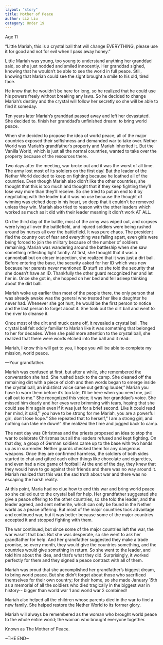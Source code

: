 ```yaml
---
layout: "story"
title: Mother of Peace
author: Liz Liu
category: Under 19
---
```


Age 11

“Little Mariah, this is a crystal ball that will change EVERYTHING,  please use it for good and not for evil when I pass away honey.”

Little Mariah was young, too young to understand anything her granddad said, so she just nodded and smiled innocently. Her granddad sighed, knowing that he wouldn’t be able to see the world in full peace. Still, knowing that Mariah could see the sight brought a smile to his old, tired face. 

He knew that he wouldn’t be here for long, so he realized that he could use his powers freely without breaking any laws. So he decided to change Mariah’s destiny and the crystal will follow her secretly so she will be able to find it someday.

Ten years later Mariah’s granddad passed away and left her devastated. She decided to. finish her granddad’s unfinished dream: to bring world peace. 

When she decided to propose the idea of world peace, all of the major countries exposed their selfishness and demanded war to take over. Nether World was Mariah’s grandfather’s property and Mariah inherited it. But the Vanilla World, which is just all the normal countries, wanted to take over the property because of the resources there.

Two days after the meeting, war broke out and it was the worst of all time. The army lost most of its soldiers on the first day! But the leader of the Nether World decided to keep on fighting because he loathed all of the countries.  Even though Mariah also didn’t like the other countries, she thought that this is too much and thought that if they keep fighting they’ll lose way more than they’ll receive. So she tried to put an end to it by negotiating with the leader but it was no use because the thought of winning was etched deep in his heart, so deep that it couldn't be removed unless they win. Mariah also tried to reason with the other leaders which worked as much as it did with their leader meaning it didn’t work AT ALL. 

On the third day of the battle, most of the army was wiped out, and corpses were lying all over the battlefield, and injured soldiers were being rushed around by nurses all over the battlefield. It was pure chaos. The president fled the country out of fear and everything was falling apart, even girls were being forced to join the military because of the number of soldiers remaining. Mariah was wandering around the battleship when she saw something reflecting light faintly. At first, she thought that it was a cannonball but on closer inspection, she realized that it was just a dirt ball.  Before entering the base, the security asked for her ID which was new because her parents never mentioned ID stuff so she told the security that she doesn’t have an ID. Thankfully the other guard recognized her and let her in. Once she got in, she hopped on her bed and fell asleep thinking about the dirt ball. 

Mariah woke up earlier than most of the people there, the only person that was already awake was the general who treated her like a daughter he never had. Whenever she got hurt, he would be the first person to notice and the last person to forget about it. She took out the dirt ball and went to the river to cleanse it.

Once most of the dirt and muck came off, it revealed a crystal ball. The crystal ball felt oddly familiar to Mariah like it was something that belonged to her for decades. When she paid more attention to the crystal ball, she realized that there were words etched into the ball and it read:

Mariah, I know this will get to you, I hope you will be able to complete my mission, world peace.

—Your grandfather. 

Mariah was confused at first, but after a while, she remembered the conversation she had. She rushed back to the camp. She cleaned off the remaining dirt with a piece of cloth and then words began to emerge inside the crystal ball, an indistinct voice came out getting louder,” Mariah you have to warn them before it’s too late, I’ll be here when you need me, just call out to me.” She recognized this voice; it was her granddad’s voice. She missed him dearly and her eyes were brimming with tears, hoping that she could see him again even if it was just for a brief second. Like it could read her mind, it said,'' you have to be strong for me Mariah, you are a powerful girl, don’t lose hope.” She repeated that to herself,” I am a strong girl, and nothing can take me down!” She realized the time and jogged back to camp. 

The next day was Christmas and the priests proposed an idea to stop the war to celebrate Christmas but all the leaders refused and kept fighting. On that day, a group of German soldiers came up to the base with two hands up as in surrender.  Nether guards checked them for any dangerous weapons. Once they are confirmed harmless, the soldiers of both sides started to chat and gifted each other things like chocolate and cigarettes, and even had a nice game of football! At the end of the day, they knew that they would have to go against their friends and there was no way around it. Mariah realized that this was the sad truth about war and there was no escaping the harsh reality.

At this point, Maria had no clue how to end this war and bring world peace so she called out to the crystal ball for help. Her grandfather suggested she give a peace offering to the other countries, so she told the leader, and the leader agreed, and sent netherite, which can only be found in the Nether world as a peace offering. But most of the major countries took advantage and continued war, but it was better because some of the major countries accepted it and stopped fighting with them. 

The war continued, but since some of the major countries left the war, the war wasn’t that bad. But she was desperate, so she went to ask her grandfather for help. And her grandfather suggested they make a trade promise, so every month, they would give the countries something, and the countries would give something in return. So she went to the leader, and told him about the idea, and that’s what they did. Surprisingly, it worked perfectly for them and they signed a peace contract with all of them.

Mariah was proud that she accomplished her grandfather’s biggest dream, to bring world peace. But she didn’t forget about those who sacrificed themselves for their own country; for their home, so she made January 15th as a memorial of all the soldiers who died tragically in the biggest war in history-- bigger than world war 1 and world war 2 combined!

Mariah also helped all the children whose parents died in the war to find a new family. She helped restore the Nether World to its former glory.

Mariah will always be remembered as the woman who brought world peace to the whole entire world; the woman who brought everyone together.

Known as The Mother of Peace.

~THE END~
